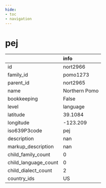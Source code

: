 ```yaml
---
hide:
- toc
- navigation
---
```

# pej
|                      | info          |
|:---------------------|:--------------|
| id                   | nort2966      |
| family_id            | pomo1273      |
| parent_id            | nort2965      |
| name                 | Northern Pomo |
| bookkeeping          | False         |
| level                | language      |
| latitude             | 39.1084       |
| longitude            | -123.209      |
| iso639P3code         | pej           |
| description          | nan           |
| markup_description   | nan           |
| child_family_count   | 0             |
| child_language_count | 0             |
| child_dialect_count  | 2             |
| country_ids          | US            |